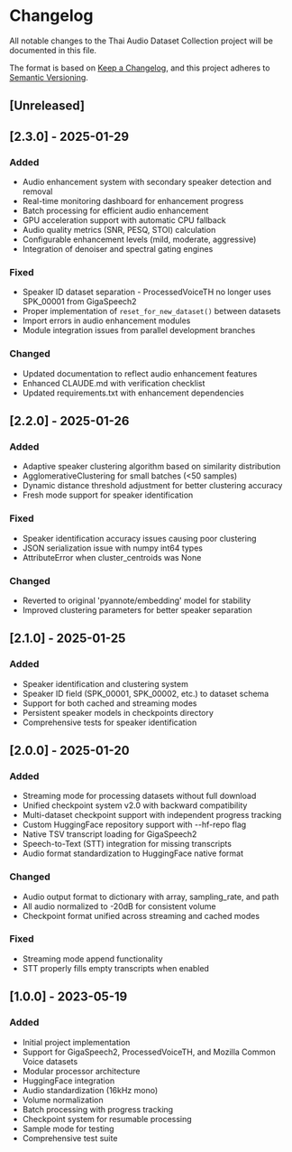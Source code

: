 # Changelog

All notable changes to the Thai Audio Dataset Collection project will be documented in this file.

The format is based on [Keep a Changelog](https://keepachangelog.com/en/1.0.0/),
and this project adheres to [Semantic Versioning](https://semver.org/spec/v2.0.0.html).

## [Unreleased]

## [2.3.0] - 2025-01-29

### Added
- Audio enhancement system with secondary speaker detection and removal
- Real-time monitoring dashboard for enhancement progress
- Batch processing for efficient audio enhancement
- GPU acceleration support with automatic CPU fallback
- Audio quality metrics (SNR, PESQ, STOI) calculation
- Configurable enhancement levels (mild, moderate, aggressive)
- Integration of denoiser and spectral gating engines

### Fixed
- Speaker ID dataset separation - ProcessedVoiceTH no longer uses SPK_00001 from GigaSpeech2
- Proper implementation of `reset_for_new_dataset()` between datasets
- Import errors in audio enhancement modules
- Module integration issues from parallel development branches

### Changed
- Updated documentation to reflect audio enhancement features
- Enhanced CLAUDE.md with verification checklist
- Updated requirements.txt with enhancement dependencies

## [2.2.0] - 2025-01-26

### Added
- Adaptive speaker clustering algorithm based on similarity distribution
- AgglomerativeClustering for small batches (<50 samples)
- Dynamic distance threshold adjustment for better clustering accuracy
- Fresh mode support for speaker identification

### Fixed
- Speaker identification accuracy issues causing poor clustering
- JSON serialization issue with numpy int64 types
- AttributeError when cluster_centroids was None

### Changed
- Reverted to original 'pyannote/embedding' model for stability
- Improved clustering parameters for better speaker separation

## [2.1.0] - 2025-01-25

### Added
- Speaker identification and clustering system
- Speaker ID field (SPK_00001, SPK_00002, etc.) to dataset schema
- Support for both cached and streaming modes
- Persistent speaker models in checkpoints directory
- Comprehensive tests for speaker identification

## [2.0.0] - 2025-01-20

### Added
- Streaming mode for processing datasets without full download
- Unified checkpoint system v2.0 with backward compatibility
- Multi-dataset checkpoint support with independent progress tracking
- Custom HuggingFace repository support with --hf-repo flag
- Native TSV transcript loading for GigaSpeech2
- Speech-to-Text (STT) integration for missing transcripts
- Audio format standardization to HuggingFace native format

### Changed
- Audio output format to dictionary with array, sampling_rate, and path
- All audio normalized to -20dB for consistent volume
- Checkpoint format unified across streaming and cached modes

### Fixed
- Streaming mode append functionality
- STT properly fills empty transcripts when enabled

## [1.0.0] - 2023-05-19

### Added
- Initial project implementation
- Support for GigaSpeech2, ProcessedVoiceTH, and Mozilla Common Voice datasets
- Modular processor architecture
- HuggingFace integration
- Audio standardization (16kHz mono)
- Volume normalization
- Batch processing with progress tracking
- Checkpoint system for resumable processing
- Sample mode for testing
- Comprehensive test suite